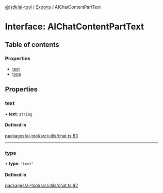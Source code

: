 [@isdk/ai-tool](../README.md) / [Exports](../modules.md) / AIChatContentPartText

# Interface: AIChatContentPartText

## Table of contents

### Properties

- [text](AIChatContentPartText.md#text)
- [type](AIChatContentPartText.md#type)

## Properties

### text

• **text**: `string`

#### Defined in

[packages/ai-tool/src/utils/chat.ts:83](https://github.com/isdk/ai-tool.js/blob/7204de5b4de6ebcdc7ec35b59d21cafca7d13309/src/utils/chat.ts#L83)

___

### type

• **type**: ``"text"``

#### Defined in

[packages/ai-tool/src/utils/chat.ts:82](https://github.com/isdk/ai-tool.js/blob/7204de5b4de6ebcdc7ec35b59d21cafca7d13309/src/utils/chat.ts#L82)

